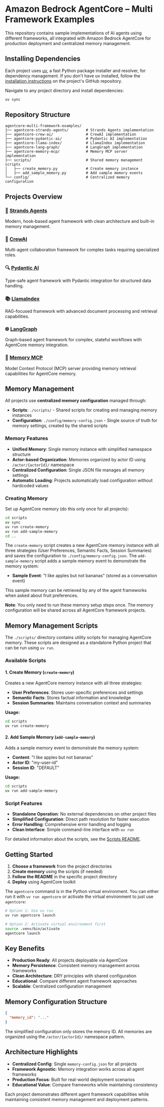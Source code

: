 # Amazon Bedrock AgentCore – Multi Framework Examples

This repository contains sample implementations of AI agents using different frameworks, all integrated with Amazon Bedrock AgentCore for production deployment and centralized memory management.

## Installing Dependencies

Each project uses [uv](https://github.com/astral-sh/uv), a fast Python package installer and resolver, for dependency management. If you don't have uv installed, follow the [installation instructions](https://github.com/astral-sh/uv#installation) on the project's GitHub repository.

Navigate to any project directory and install dependencies:

```sh
uv sync
```

## Repository Structure

```
agentcore-multi-framework-examples/
├── agentcore-strands-agents/        # Strands Agents implementation
├── agentcore-crew-ai/               # CrewAI implementation  
├── agentcore-pydantic-ai/           # Pydantic AI implementation
├── agentcore-llama-index/           # LlamaIndex implementation
├── agentcore-lang-graph/            # LangGraph implementation
├── agentcore-memory-mcp/            # Memory MCP server implementation
├── scripts/                         # Shared memory management scripts  
│   ├── create_memory.py             # Create memory instance
│   ├── add_sample_memory.py         # Add sample memory events
└── config/                          # Centralized memory configuration
```

## Projects Overview

### 🔗 [Strands Agents](./agentcore-strands-agents/)
Modern, hook-based agent framework with clean architecture and built-in memory management.

### 👥 [CrewAI](./agentcore-crew-ai/) 
Multi-agent collaboration framework for complex tasks requiring specialized roles.

### 🔍 [Pydantic AI](./agentcore-pydantic-ai/)
Type-safe agent framework with Pydantic integration for structured data handling.

### 📚 [LlamaIndex](./agentcore-llama-index/)
RAG-focused framework with advanced document processing and retrieval capabilities.

### 🌐 [LangGraph](./agentcore-lang-graph/)
Graph-based agent framework for complex, stateful workflows with AgentCore memory integration.

### 🔌 [Memory MCP](./agentcore-memory-mcp/)
Model Context Protocol (MCP) server providing memory retrieval capabilities for AgentCore memory.

## Memory Management

All projects use **centralized memory configuration** managed through:

- **Scripts**: `./scripts/` - Shared scripts for creating and managing memory instances
- **Configuration**: `./config/memory-config.json` - Single source of truth for memory settings, created by the shared scripts

### Memory Features

- **Unified Memory**: Single memory instance with simplified namespace structure
- **Actor-based Organization**: Memories organized by actor ID using `/actor/{actorId}/` namespace
- **Centralized Configuration**: Single JSON file manages all memory settings
- **Automatic Loading**: Projects automatically load configuration without hardcoded values

### Creating Memory

Set up AgentCore memory (do this only once for all projects):

```bash
cd scripts
uv sync
uv run create-memory
uv run add-sample-memory
cd ..
```

The `create-memory` script creates a new AgentCore memory instance with all three strategies (User Preferences, Semantic Facts, Session Summaries) and saves the configuration to `./config/memory-config.json`. The `add-sample-memory` script adds a sample memory event to demonstrate the memory system:

- **Sample Event**: "I like apples but not bananas" (stored as a conversation event)

This sample memory can be retrieved by any of the agent frameworks when asked about fruit preferences.

**Note**: You only need to run these memory setup steps once. The memory configuration will be shared across all AgentCore framework projects.

## Memory Management Scripts

The `./scripts/` directory contains utility scripts for managing AgentCore memory. These scripts are designed as a standalone Python project that can be run using `uv run`.

### Available Scripts

#### 1. Create Memory (`create-memory`)
Creates a new AgentCore memory instance with all three strategies:
- **User Preferences**: Stores user-specific preferences and settings
- **Semantic Facts**: Stores factual information and knowledge
- **Session Summaries**: Maintains conversation context and summaries

**Usage:**
```bash
cd scripts
uv run create-memory
```

#### 2. Add Sample Memory (`add-sample-memory`)
Adds a sample memory event to demonstrate the memory system:
- **Content**: "I like apples but not bananas"
- **Actor ID**: "my-user-id"
- **Session ID**: "DEFAULT"

**Usage:**
```bash
cd scripts
uv run add-sample-memory
```

### Script Features
- **Standalone Operation**: No external dependencies on other project files
- **Simplified Configuration**: Direct path resolution for faster execution
- **Error Handling**: Comprehensive error handling and logging
- **Clean Interface**: Simple command-line interface with `uv run`

For detailed information about the scripts, see the [Scripts README](./scripts/README.md).

## Getting Started

1. **Choose a framework** from the project directories
2. **Create memory** using the scripts (if needed)
3. **Follow the README** in the specific project directory
4. **Deploy** using AgentCore toolkit

The `agentcore` command is in the Python virtual environment. You can either run it with `uv run agentcore` or activate the virtual environment to just use `agentcore`:

```sh
# Option 1: Use uv run
uv run agentcore launch

# Option 2: Activate virtual environment first
source .venv/bin/activate
agentcore launch
```

## Key Benefits

- **Production Ready**: All projects deployable via AgentCore
- **Memory Persistence**: Consistent memory management across frameworks
- **Clean Architecture**: DRY principles with shared configuration
- **Educational**: Compare different agent framework approaches
- **Scalable**: Centralized configuration management

## Memory Configuration Structure

```json
{
  "memory_id": "..."
}
```

The simplified configuration only stores the memory ID. All memories are organized using the `/actor/{actorId}/` namespace pattern.

## Architecture Highlights

- **Centralized Config**: Single `memory-config.json` for all projects
- **Framework Agnostic**: Memory integration works across all agent frameworks
- **Production Focus**: Built for real-world deployment scenarios
- **Educational Value**: Compare frameworks while maintaining consistency

Each project demonstrates different agent framework capabilities while maintaining consistent memory management and deployment patterns.
